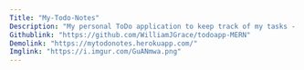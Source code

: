 ```yaml
---
Title: "My-Todo-Notes"
Description: "My personal ToDo application to keep track of my tasks - Built using the MERN stack - MongoDB, Express, React and Node.js"
Githublink: "https://github.com/WilliamJGrace/todoapp-MERN"
Demolink: "https://mytodonotes.herokuapp.com/"
Imglink: "https://i.imgur.com/GuANmwa.png"
---
```


